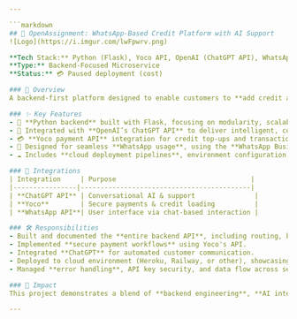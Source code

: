 ```yaml
---

```markdown
## 💬 OpenAssignment: WhatsApp-Based Credit Platform with AI Support  
![Logo](https://i.imgur.com/lwFpwrv.png)

**Tech Stack:** Python (Flask), Yoco API, OpenAI (ChatGPT API), WhatsApp Business API  
**Type:** Backend-Focused Microservice  
**Status:** 💳 Paused deployment (cost)

### 📌 Overview  
A backend-first platform designed to enable customers to **add credit and interact via WhatsApp** with the assistance of AI. The project integrates payment processing and AI-powered conversational support to create a smooth and accessible user experience — especially for mobile-first users.

### ✨ Key Features  
- 🐍 **Python backend** built with Flask, focusing on modularity, scalability, and maintainability.  
- 🤖 Integrated with **OpenAI’s ChatGPT API** to deliver intelligent, context-aware user interactions.  
- 💳 **Yoco payment API** integration for credit top-ups and transaction tracking.  
- 💬 Designed for seamless **WhatsApp usage**, using the **WhatsApp Business API** and middleware services to handle messaging.  
- ☁️ Includes **cloud deployment pipelines**, environment configuration, and versioned API endpoints for external integrations.

### 🔗 Integrations  
| Integration     | Purpose                                  |
|----------------|-------------------------------------------|
| **ChatGPT API** | Conversational AI & support               |
| **Yoco**        | Secure payments & credit loading          |
| **WhatsApp API**| User interface via chat-based interaction |

### 🛠️ Responsibilities  
- Built and documented the **entire backend API**, including routing, business logic, and integrations.  
- Implemented **secure payment workflows** using Yoco's API.  
- Integrated **ChatGPT** for automated customer communication.  
- Deployed to cloud environment (Heroku, Railway, or other), showcasing **DevOps fluency**.  
- Managed **error handling**, API key security, and data flow across services.

### 🎯 Impact  
This project demonstrates a blend of **backend engineering**, **AI integration**, and **chat-first platform design**, reflecting strong capability in building real-world, production-grade systems.

---
```


```
